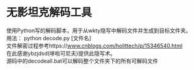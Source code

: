 # 无影坦克解码工具

使用Python写的解码脚本，用于从wkty隐写中解码文件并生成到目标文件夹。  
用法： python decode.py [文件名]  
文件解密过程参考https://www.cnblogs.com/holittech/p/15346540.html  
在此感谢ybzjdsd(哆啦可尼夫)提供此隐写术。  
源码中的decodeall.bat可以解码整个文件夹下的所有可解码文件
